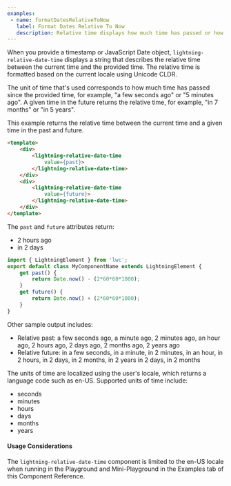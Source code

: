 ```yaml
---
examples:
 - name: formatDatesRelativeToNow
   label: Format Dates Relative To Now
   description: Relative time displays how much time has passed or how much time is left until a given time.
---
```

When you provide a timestamp or JavaScript Date object,
`lightning-relative-date-time` displays a string that describes the relative
time between the current time and the provided time. The relative time is formatted based on the current locale using Unicode CLDR.

The unit of time that's used corresponds to how much time has passed since the
provided time, for example, "a few seconds ago" or "5 minutes ago". A given
time in the future returns the relative time, for example, "in 7 months" or
"in 5 years".

This example returns the relative time between the current time and a given
time in the past and future.

```html
<template>
    <div>
        <lightning-relative-date-time
            value={past}>
        </lightning-relative-date-time>
    </div>
    <div>
        <lightning-relative-date-time
            value={future}>
        </lightning-relative-date-time>
    </div>
</template>
```

The `past` and `future` attributes return:

  * 2 hours ago
  * in 2 days

```javascript
import { LightningElement } from 'lwc';
export default class MyComponentName extends LightningElement {
    get past() {
        return Date.now() - (2*60*60*1000);
    }
    get future() {
        return Date.now() + (2*60*60*1000);
    }
}

```

Other sample output includes:

  * Relative past: a few seconds ago, a minute ago, 2 minutes ago, an hour ago, 2 hours ago, 2 days ago, 2 months ago, 2 years ago
  * Relative future: in a few seconds, in a minute, in 2 minutes, in an hour, in 2 hours, in 2 days, in 2 months, in 2 years in 2 days, in 2 months

The units of time are localized using the user's locale, which returns a
language code such as en-US. Supported units of time include:

  * seconds
  * minutes
  * hours
  * days
  * months
  * years

#### Usage Considerations

The `lightning-relative-date-time` component is limited to the en-US locale when running in
the Playground and Mini-Playground in the Examples tab of this Component Reference.
